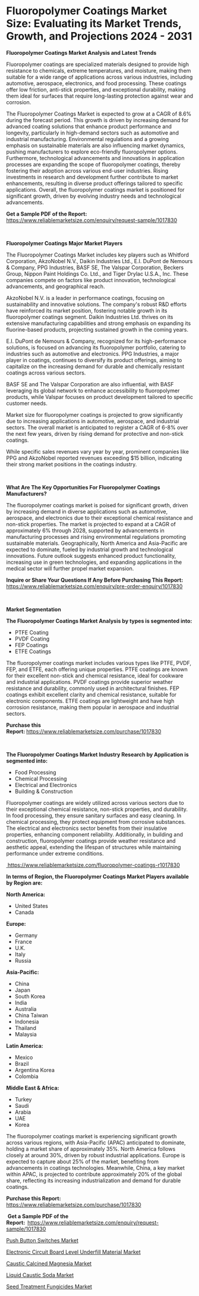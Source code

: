 <p><h1>Fluoropolymer Coatings Market Size: Evaluating its Market Trends, Growth, and Projections 2024 - 2031</h1></p><p><strong>Fluoropolymer Coatings Market Analysis and Latest Trends</strong></p>
<p><p>Fluoropolymer coatings are specialized materials designed to provide high resistance to chemicals, extreme temperatures, and moisture, making them suitable for a wide range of applications across various industries, including automotive, aerospace, electronics, and food processing. These coatings offer low friction, anti-stick properties, and exceptional durability, making them ideal for surfaces that require long-lasting protection against wear and corrosion.</p><p>The Fluoropolymer Coatings Market is expected to grow at a CAGR of 8.6% during the forecast period. This growth is driven by increasing demand for advanced coating solutions that enhance product performance and longevity, particularly in high-demand sectors such as automotive and industrial manufacturing. Environmental regulations and a growing emphasis on sustainable materials are also influencing market dynamics, pushing manufacturers to explore eco-friendly fluoropolymer options. Furthermore, technological advancements and innovations in application processes are expanding the scope of fluoropolymer coatings, thereby fostering their adoption across various end-user industries. Rising investments in research and development further contribute to market enhancements, resulting in diverse product offerings tailored to specific applications. Overall, the fluoropolymer coatings market is positioned for significant growth, driven by evolving industry needs and technological advancements.</p></p>
<p><strong>Get a Sample PDF of the Report:&nbsp;</strong> <a href="https://www.reliablemarketsize.com/enquiry/request-sample/1017830">https://www.reliablemarketsize.com/enquiry/request-sample/1017830</a></p>
<p>&nbsp;</p>
<p><strong>Fluoropolymer Coatings Major Market Players</strong></p>
<p><p>The Fluoropolymer Coatings Market includes key players such as Whitford Corporation, AkzoNobel N.V., Daikin Industries Ltd., E.I. DuPont de Nemours & Company, PPG Industries, BASF SE, The Valspar Corporation, Beckers Group, Nippon Paint Holdings Co. Ltd., and Tiger Drylac U.S.A., Inc. These companies compete on factors like product innovation, technological advancements, and geographical reach.</p><p>AkzoNobel N.V. is a leader in performance coatings, focusing on sustainability and innovative solutions. The company's robust R&D efforts have reinforced its market position, fostering notable growth in its fluoropolymer coatings segment. Daikin Industries Ltd. thrives on its extensive manufacturing capabilities and strong emphasis on expanding its fluorine-based products, projecting sustained growth in the coming years.</p><p>E.I. DuPont de Nemours & Company, recognized for its high-performance solutions, is focused on advancing its fluoropolymer portfolio, catering to industries such as automotive and electronics. PPG Industries, a major player in coatings, continues to diversify its product offerings, aiming to capitalize on the increasing demand for durable and chemically resistant coatings across various sectors.</p><p>BASF SE and The Valspar Corporation are also influential, with BASF leveraging its global network to enhance accessibility to fluoropolymer products, while Valspar focuses on product development tailored to specific customer needs.</p><p>Market size for fluoropolymer coatings is projected to grow significantly due to increasing applications in automotive, aerospace, and industrial sectors. The overall market is anticipated to register a CAGR of 6-8% over the next few years, driven by rising demand for protective and non-stick coatings.</p><p>While specific sales revenues vary year by year, prominent companies like PPG and AkzoNobel reported revenues exceeding $15 billion, indicating their strong market positions in the coatings industry.</p></p>
<p>&nbsp;</p>
<p><strong>What Are The Key Opportunities For Fluoropolymer Coatings Manufacturers?</strong></p>
<p><p>The fluoropolymer coatings market is poised for significant growth, driven by increasing demand in diverse applications such as automotive, aerospace, and electronics due to their exceptional chemical resistance and non-stick properties. The market is projected to expand at a CAGR of approximately 6% through 2028, supported by advancements in manufacturing processes and rising environmental regulations promoting sustainable materials. Geographically, North America and Asia-Pacific are expected to dominate, fueled by industrial growth and technological innovations. Future outlook suggests enhanced product functionality, increasing use in green technologies, and expanding applications in the medical sector will further propel market expansion.</p></p>
<p><strong>Inquire or Share Your Questions If Any Before Purchasing This Report:</strong> <a href="https://www.reliablemarketsize.com/enquiry/pre-order-enquiry/1017830">https://www.reliablemarketsize.com/enquiry/pre-order-enquiry/1017830</a></p>
<p>&nbsp;</p>
<p><strong>Market Segmentation</strong></p>
<p><strong>The Fluoropolymer Coatings Market Analysis by types is segmented into:</strong></p>
<p><ul><li>PTFE Coating</li><li>PVDF Coating</li><li>FEP Coatings</li><li>ETFE Coatings</li></ul></p>
<p><p>The fluoropolymer coatings market includes various types like PTFE, PVDF, FEP, and ETFE, each offering unique properties. PTFE coatings are known for their excellent non-stick and chemical resistance, ideal for cookware and industrial applications. PVDF coatings provide superior weather resistance and durability, commonly used in architectural finishes. FEP coatings exhibit excellent clarity and chemical resistance, suitable for electronic components. ETFE coatings are lightweight and have high corrosion resistance, making them popular in aerospace and industrial sectors.</p></p>
<p><strong>Purchase this Report:&nbsp;</strong><a href="https://www.reliablemarketsize.com/purchase/1017830">https://www.reliablemarketsize.com/purchase/1017830</a></p>
<p>&nbsp;</p>
<p><strong>The Fluoropolymer Coatings Market Industry Research by Application is segmented into:</strong></p>
<p><ul><li>Food Processing</li><li>Chemical Processing</li><li>Electrical and Electronics</li><li>Building & Construction</li></ul></p>
<p><p>Fluoropolymer coatings are widely utilized across various sectors due to their exceptional chemical resistance, non-stick properties, and durability. In food processing, they ensure sanitary surfaces and easy cleaning. In chemical processing, they protect equipment from corrosive substances. The electrical and electronics sector benefits from their insulative properties, enhancing component reliability. Additionally, in building and construction, fluoropolymer coatings provide weather resistance and aesthetic appeal, extending the lifespan of structures while maintaining performance under extreme conditions.</p></p>
<p><a href="https://www.reliablemarketsize.com/fluoropolymer-coatings-r1017830">&nbsp;https://www.reliablemarketsize.com/fluoropolymer-coatings-r1017830</a></p>
<p><strong>In terms of Region, the Fluoropolymer Coatings Market Players available by Region are:</strong></p>
<p>
    <p> <strong> North America: </strong>
        <ul>
            <li>United States</li>
            <li>Canada</li>
        </ul>
        </p> 
    <p> <strong> Europe: </strong>
        <ul>
            <li>Germany</li>
            <li>France</li>
            <li>U.K.</li>
            <li>Italy</li>
            <li>Russia</li>
        </ul>
        </p> 
    <p> <strong> Asia-Pacific: </strong>
        <ul>
            <li>China</li>
            <li>Japan</li>
            <li>South Korea</li>
            <li>India</li>
            <li>Australia</li>
            <li>China Taiwan</li>
            <li>Indonesia</li>
            <li>Thailand</li>
            <li>Malaysia</li>
        </ul>
        </p> 
    <p> <strong> Latin America: </strong>
        <ul>
            <li>Mexico</li>
            <li>Brazil</li>
            <li>Argentina Korea</li>
            <li>Colombia</li>
        </ul>
        </p> 
    <p> <strong> Middle East & Africa: </strong>
        <ul>
            <li>Turkey</li>
            <li>Saudi</li>
            <li>Arabia</li>
            <li>UAE</li>
            <li>Korea</li>
        </ul>
    </p>
    </p>
<p><p>The fluoropolymer coatings market is experiencing significant growth across various regions, with Asia-Pacific (APAC) anticipated to dominate, holding a market share of approximately 35%. North America follows closely at around 30%, driven by robust industrial applications. Europe is expected to capture about 25% of the market, benefiting from advancements in coatings technologies. Meanwhile, China, a key market within APAC, is projected to contribute approximately 20% of the global share, reflecting its increasing industrialization and demand for durable coatings.</p></p>
<p><strong>Purchase this Report: </strong><a href="https://www.reliablemarketsize.com/purchase/1017830">https://www.reliablemarketsize.com/purchase/1017830</a></p>
<p>&nbsp;<strong>Get a Sample PDF of the Report:&nbsp;&nbsp;</strong><a href="https://www.reliablemarketsize.com/enquiry/request-sample/1017830">https://www.reliablemarketsize.com/enquiry/request-sample/1017830</a></p>
<p><strong></strong></p>
<p><p><a href="https://medium.com/@shanypaucek/the-push-button-switches-market-insights-report-offers-an-in-depth-and-thorough-analysis-of-the-2add31875dff?postPublishedType=initial">Push Button Switches Market</a></p><p><a href="https://issuu.com/reportprime-2/docs/electronic-circuit-board-level-unde_cdf5cdf8c4249e">Electronic Circuit Board Level Underfill Material Market</a></p><p><a href="https://www.linkedin.com/pulse/caustic-calcined-magnesia-market-global-insights-regional-analysis-x9yne?trackingId=52h9n%2BYqRh%2BvSpIINNGdDA%3D%3D">Caustic Calcined Magnesia Market</a></p><p><a href="https://www.linkedin.com/pulse/strategic-market-insights-global-liquid-caustic-soda-2024-zjr1e?trackingId=anWSFUL2SeCUs51bf3Dgpw%3D%3D">Liquid Caustic Soda Market</a></p><p><a href="https://medium.com/@cathymaggio15/the-seed-treatment-fungicides-market-is-anticipated-to-experience-significant-growth-with-a-8ebb4d9ae8b0">Seed Treatment Fungicides Market</a></p></p>